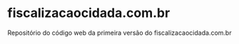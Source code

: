 # fiscalizacaocidada.com.br
Repositório do código web da primeira versão do fiscalizacaocidada.com.br

